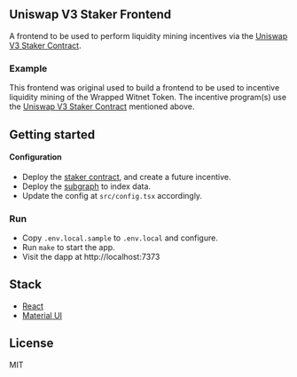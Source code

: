 ## Uniswap V3 Staker Frontend

A frontend to be used to perform liquidity mining incentives via the [Uniswap V3 Staker Contract](https://github.com/Uniswap/uniswap-v3-staker).

### Example

This frontend was original used to build a frontend to be used to incentive liquidity mining of the Wrapped Witnet Token. The incentive program(s) use the [Uniswap V3 Staker Contract](https://github.com/Uniswap/uniswap-v3-staker) mentioned above.

## Getting started

#### Configuration

- Deploy the [staker contract](https://github.com/Uniswap/uniswap-v3-staker), and create a future incentive.
- Deploy the [subgraph](https://github.com/MchainNetwork/uniswap-v3-staker-subgraph) to index data.
- Update the config at `src/config.tsx` accordingly.

### Run

- Copy `.env.local.sample` to `.env.local` and configure.
- Run `make` to start the app.
- Visit the dapp at http://localhost:7373

## Stack

- [React](https://reactjs.org/)
- [Material UI](https://material-ui.com/)

## License

MIT